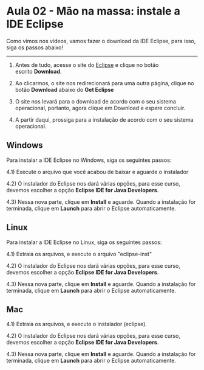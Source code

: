 # Aula 02 - Mão na massa: instale a IDE Eclipse

Como vimos nos vídeos, vamos fazer o download da IDE Eclipse, para isso, siga os passos abaixo!

---

1) Antes de tudo, acesse o site do [Eclipse](http://www.eclipse.org/) e clique no botão escrito **Download**.

2) Ao clicarmos, o site nos redirecionará para uma outra página, clique no botão **Download** abaixo do **Get Eclipse**

3) O site nos levará para o download de acordo com o seu sistema operacional, portanto, agora clique em Download e espere concluir.

4) A partir daqui, prossiga para a instalação de acordo com o seu sistema operacional.

## **Windows**

Para instalar a IDE Eclipse no Windows, siga os seguintes passos:

4.1) Execute o arquivo que você acabou de baixar e aguarde o instalador

4.2) O instalador do Eclipse nos dará várias opções, para esse curso, devemos escolher a opção **Eclipse IDE for Java Developers**.

4.3) Nessa nova parte, clique em **Install** e aguarde. Quando a instalação for terminada, clique em **Launch** para abrir o Eclipse automaticamente.

## **Linux**

Para instalar a IDE Eclipse no Linux, siga os seguintes passos:

4.1) Extraia os arquivos, e execute o arquivo "eclipse-inst"

4.2) O instalador do Eclipse nos dará várias opções, para esse curso, devemos escolher a opção **Eclipse IDE for Java Developers**.

4.3) Nessa nova parte, clique em **Install** e aguarde. Quando a instalação for terminada, clique em **Launch** para abrir o Eclipse automaticamente.

## **Mac**

4.1) Extraia os arquivos, e execute o instalador (eclipse).

4.2) O instalador do Eclipse nos dará várias opções, para esse curso, devemos escolher a opção **Eclipse IDE for Java Developers**.

4.3) Nessa nova parte, clique em **Install** e aguarde. Quando a instalação for terminada, clique em **Launch** para abrir o Eclipse automaticamente.